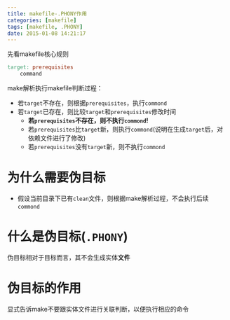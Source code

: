 ```yaml
---
title: makefile-.PHONY作用
categories: [makefile]
tags: [makefile, .PHONY]
date: 2015-01-08 14:21:17
---
```


先看makefile核心规则

```makefile
target: prerequisites
    command
```

make解析执行makefile判断过程：

-   若`target`不存在，则根据`prerequisites`，执行`commond`
-   若`target`已存在，则比较`target`和`prerequisites`修改时间
    -   **若`prerequisites`不存在，则不执行`commond`!**
    -   若`prerequisites`比`target`新，则执行`commond`(说明在生成`target`后，对依赖文件进行了修改)
    -   若`prerequisites`没有`target`新，则不执行`commond`

# 为什么需要伪目标

-   假设当前目录下已有`clean`文件，则根据make解析过程，不会执行后续`commond`

# 什么是伪目标(`.PHONY`)

伪目标相对于目标而言，其不会生成实体**文件**

# 伪目标的作用

显式告诉make不要跟实体文件进行关联判断，以便执行相应的命令

